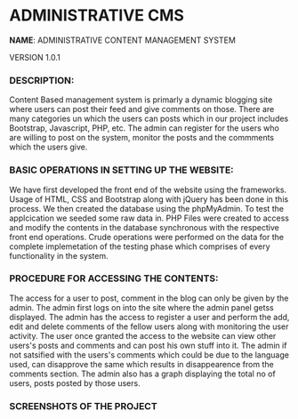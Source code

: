 
# ADMINISTRATIVE CMS

**NAME**: ADMINISTRATIVE CONTENT MANAGEMENT SYSTEM

VERSION 1.0.1

### DESCRIPTION: 

Content Based management system is primarly a dynamic blogging site where users can post their feed and give comments on those. There are many categories un which the users can posts which in our project includes Bootstrap, Javascript, PHP, etc. The admin can register for the users who are willing to post on the system, monitor the posts and the commments which the users give. 

### BASIC OPERATIONS IN SETTING UP THE WEBSITE: 

We have first developed the front end of the website using the frameworks. Usage of HTML, CSS and Bootstrap along with jQuery has been done in this process.
We then created the database using the phpMyAdmin.
To test the applcication we seeded some raw data in.
PHP Files were created to access and modify the contents in the database synchronous with the respective front end operations. Crude operations were performed on the data for the complete implemetation of the testing phase which comprises of every functionality in the system. 


### PROCEDURE FOR ACCESSING THE CONTENTS: 

The access for a user to post, comment in the blog can only be given by the admin. The admin first logs on into the site where the admin panel getss displayed. 
The admin has the access to register a user and perform the add, edit and delete comments of the fellow users along with monitoring the user activity.
The user once granted the access to the website can view other users's posts and comments and can post his own stuff into it.
The admin if not satsified with the users's comments which could be due to the language used, can disapprove the same which results in disappearence from the comments section. 
The admin also has a graph displaying the total no of users, posts posted by those users.

### SCREENSHOTS OF THE PROJECT



 
